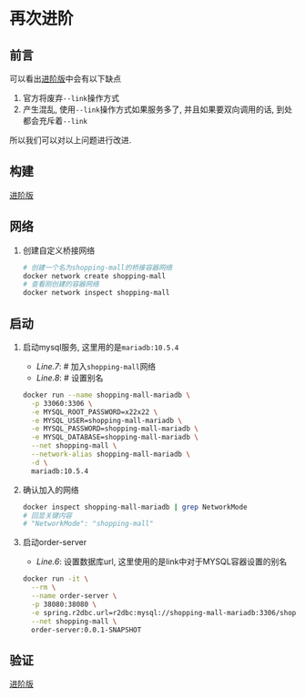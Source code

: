 
# 再次进阶

## 前言

可以看出[进阶版](./adv.md)中会有以下缺点

1. 官方将废弃`--link`操作方式
1. 产生混乱, 使用`--link`操作方式如果服务多了, 并且如果要双向调用的话, 到处都会充斥着`--link`

所以我们可以对以上问题进行改进.

## 构建

[进阶版](./adv.md#构建)

## 网络

1. 创建自定义桥接网络

    ```bash
    # 创建一个名为shopping-mall的桥接容器网络
    docker network create shopping-mall
    # 查看刚创建的容器网络
    docker network inspect shopping-mall
    ```

## 启动

1. 启动mysql服务, 这里用的是`mariadb:10.5.4`

    * *Line.7*: # 加入`shopping-mall`网络
    * *Line.8*: # 设置别名

    ```bash
    docker run --name shopping-mall-mariadb \
      -p 33060:3306 \
      -e MYSQL_ROOT_PASSWORD=x22x22 \
      -e MYSQL_USER=shopping-mall-mariadb \
      -e MYSQL_PASSWORD=shopping-mall-mariadb \
      -e MYSQL_DATABASE=shopping-mall-mariadb \
      --net shopping-mall \
      --network-alias shopping-mall-mariadb \
      -d \
      mariadb:10.5.4
    ```

1. 确认加入的网络

   ```bash
   docker inspect shopping-mall-mariadb | grep NetworkMode
   # 回显关键内容
   # "NetworkMode": "shopping-mall"
   ```

1. 启动order-server

    * *Line.6*: 设置数据库url, 这里使用的是link中对于MYSQL容器设置的别名

    ```bash
    docker run -it \
      --rm \
      --name order-server \
      -p 38080:38080 \
      -e spring.r2dbc.url=r2dbc:mysql://shopping-mall-mariadb:3306/shopping-mall-mariadb \
      --net shopping-mall \
      order-server:0.0.1-SNAPSHOT
    ```

## 验证

[进阶版](./adv.md#验证)
